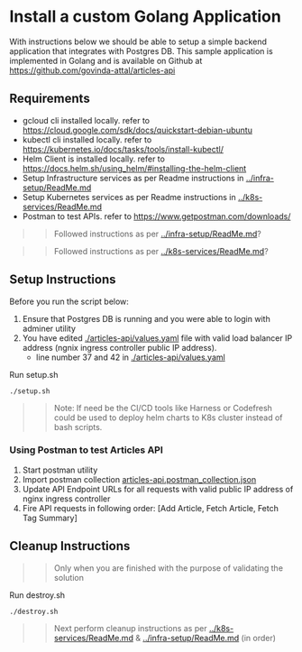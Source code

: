 # Install a custom Golang Application

With instructions below we should be able to setup a simple backend application that integrates with Postgres DB.
This sample application is implemented in Golang and is available on Github at https://github.com/govinda-attal/articles-api


## Requirements

* gcloud cli installed locally. refer to https://cloud.google.com/sdk/docs/quickstart-debian-ubuntu
* kubectl cli installed locally. refer to https://kubernetes.io/docs/tasks/tools/install-kubectl/
* Helm Client is installed locally. refer to https://docs.helm.sh/using_helm/#installing-the-helm-client
* Setup Infrastructure services as per Readme instructions in [../infra-setup/ReadMe.md](../infra-setup/ReadMe.md)
* Setup Kubernetes services as per Readme instructions in [../k8s-services/ReadMe.md](../k8s-services/ReadMe.md)
* Postman to test APIs. refer to https://www.getpostman.com/downloads/

>> Followed instructions as per [../infra-setup/ReadMe.md](../infra-setup/ReadMe.md)?

>> Followed instructions as per [../k8s-services/ReadMe.md](../k8s-services/ReadMe.md)? 

## Setup Instructions

Before you run the script below:
1. Ensure that Postgres DB is running and you were able to login with adminer utility
2. You have edited [./articles-api/values.yaml](./articles-api/values.yaml) file with valid load balancer IP address (ngnix ingress controller public IP address).
    * line number 37 and 42 in [./articles-api/values.yaml](./articles-api/values.yaml)

Run setup.sh
```
./setup.sh
```

>> Note: If need be the CI/CD tools like Harness or Codefresh could be used to deploy helm charts to K8s cluster instead of bash scripts.

### Using Postman to test Articles API 

1. Start postman utility
2. Import postman collection [articles-api.postman_collection.json](../postman-collection/articles-api.postman_collection.json)
3. Update API Endpoint URLs for all requests with valid public IP address of nginx ingress controller
4. Fire API requests in following order: [Add Article, Fetch Article, Fetch Tag Summary]


## Cleanup Instructions

>> Only when you are finished with the purpose of validating the solution


Run destroy.sh
```
./destroy.sh
```

>> Next perform cleanup instructions as per [../k8s-services/ReadMe.md](../k8s-services/ReadMe.md) & [../infra-setup/ReadMe.md](../infra-setup/ReadMe.md) (in order)
